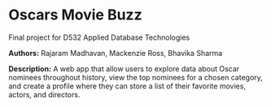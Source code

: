 # Oscars Movie Buzz
Final project for D532 Applied Database Technologies

**Authors:** Rajaram Madhavan, Mackenzie Ross, Bhavika Sharma

**Description:** A web app that allow users to explore data about Oscar nominees throughout history, view the top nominees for a chosen category, and create a profile where they can store a list of their favorite movies, actors, and directors.
